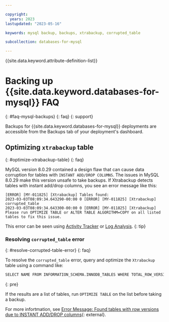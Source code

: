 ```yaml
---

copyright:
  years: 2023
lastupdated: "2023-05-16"

keywords: mysql backup, backups, xtrabackup, corrupted_table

subcollection: databases-for-mysql

---
```


{{site.data.keyword.attribute-definition-list}}

# Backing up {{site.data.keyword.databases-for-mysql}} FAQ
{: #faq-mysql-backups}
{: faq}
{: support}

Backups for {{site.data.keyword.databases-for-mysql}} deployments are accessible from the Backups tab of your deployment's dashboard. 

## Optimizing `xtrabackup` table
{: #optimize-xtrabackup-table}
{: faq}

MySQL version 8.0.29 contained a design flaw that can cause data corruption for tables with `INSTANT ADD/DROP COLUMNS`. The issues in MySQL 8.0.29 make this version unsafe to take backups. If Xtrabackup detects tables with instant add/drop columns, you see an error message like this:

```text
[ERROR] [MY-011825] [Xtrabackup] Tables found:
2023-03-03T08:09:34.643290-00:00 0 [ERROR] [MY-011825] [Xtrabackup] corrupted_table
2023-03-03T08:09:34.643300-00:00 0 [ERROR] [MY-011825] [Xtrabackup] 
Please run OPTIMIZE TABLE or ALTER TABLE ALGORITHM=COPY on all listed tables to fix this issue.
```

This error can be seen using [Activity Tracker](/docs/databases-for-mysql?topic=databases-for-mysql-activity-tracker) or [Log Analysis](/docs/databases-for-mysql?topic=databases-for-mysql-logging).
{: tip}

### Resolving `corrupted_table` error
{: #resolve-corrupted-table-error}
{: faq}

To resolve the `corrupted_table` error, query and optimize the `Xtrabackup` table using a command like:

```sh
SELECT NAME FROM INFORMATION_SCHEMA.INNODB_TABLES WHERE TOTAL_ROW_VERSIONS > 0;
```
{: pre}

If the results are a list of tables, run `OPTIMIZE TABLE` on the list before taking a backup.

For more infortmation, see [Error Message: Found tables with row versions due to INSTANT ADD/DROP columns](https://docs.percona.com/percona-xtrabackup/8.0/em/instant.html){: external}.
